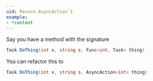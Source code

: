 ```yaml
---
uid: Recore.AsyncAction`1
example:
- *content
---
```


Say you have a method with the signature

```cs
Task DoThing(int x, string s, Func<int, Task> thing)
```

You can refactor this to

```cs
Task DoThing(int x, string s, AsyncAction<int> thing)
```